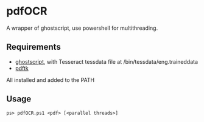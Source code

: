 # pdfOCR

A wrapper of ghostscript, use powershell for multithreading.

## Requirements

- [ghostscript](https://www.ghostscript.com/), with Tesseract tessdata file at /bin/tessdata/eng.traineddata
- [pdftk](https://www.pdflabs.com/tools/)

All installed and added to the PATH

## Usage

```
ps> pdfOCR.ps1 <pdf> [<parallel threads>]
```
